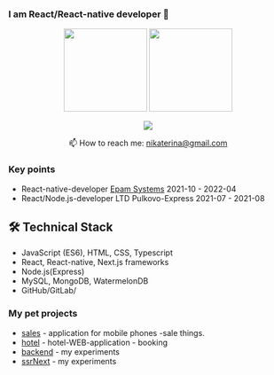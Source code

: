 ### I am React/React-native developer 👋

<!--
**Sinamon-maker/Sinamon-maker** is a ✨ _special_ ✨ repository because its `README.md` (this file) appears on your GitHub profile.
Here are some ideas to get you started:

- 🔭 I’m currently working on ...
- 🌱 I’m currently learning ...
- 👯 I’m looking to collaborate on ...
- 🤔 I’m looking for help with ...
- 💬 Ask me about ...
- 📫 How to reach me: ...
- 😄 Pronouns: ...
- ⚡ Fun fact: ...
-->

<p align='center'>
   <a href="https://github-readme-stats.vercel.app/api?username=Sinamon-maker&show_icons=true&count_private=true"><img
           height=150
           src="https://github-readme-stats.vercel.app/api?username=Sinamon-maker&show_icons=true&count_private=true"/></a>
   <a href="https://github.com/Sinamon-maker/github-readme-stats"><img height=150
                                                                  src="https://github-readme-stats.vercel.app/api/top-langs/?username=Sinamon-maker&layout=compact"/></a>
</p>

<p align='center'>
   <a href="https://www.linkedin.com/in/ekaterina-nikolaeva-54050a8b/">
       <img src="https://img.shields.io/badge/linkedin-%230077B5.svg?&style=for-the-badge&logo=linkedin&logoColor=white"/>
   </a>
   
<p align='center'>
   📫 How to reach me: <a href='mailto:nikaterina@gmail.com'>nikaterina@gmail.com</a>
</p>


### Key points
*   React-native-developer [Epam Systems](https://www.linkedin.com/company/epam-systems/) 2021-10 - 2022-04
*   React/Node.js-developer LTD Pulkovo-Express 2021-07 - 2021-08 

## 🛠 Technical Stack
*   JavaScript (ES6), HTML, CSS, Typescript
*   React, React-native, Next.js frameworks
*   Node.js(Express)
*   MySQL, MongoDB, WatermelonDB
*   GitHub/GitLab/

### My pet projects

*   [sales](https://github.com/Sinamon-maker/sale) - application for mobile phones -sale things.
*   [hotel](https://github.com/Sinamon-maker/hotel) - hotel-WEB-application - booking 
*   [backend](https://github.com/Sinamon-maker/nodetraining) - my experiments
*   [ssrNext](https://github.com/Sinamon-maker/blogPosts) - my experiments


